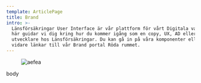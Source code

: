 ```yaml
---
template: ArticlePage
title: Brand
intro: >-
  Länsförsäkringar User Interface är vår plattform för vårt Digitala varumärke.
  här guidar vi dig kring hur du kommer igång som en copy, UX, AD eller frontend
  utvecklare hos Länsförsäkringar. Du kan gå in på våra komponenter eller hittar
  vidare länkar till vår Brand portal Röda rummet.
---
```

<figure class="Image Image--background"><img src="/img/apps.jpg" alt="aefea"><figcaption><div class="Image__caption"></div></figcaption></figure>

body
